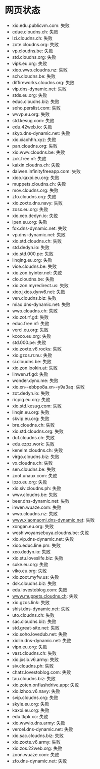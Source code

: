# 网页状态
- xio.edu.publicvm.com: 失败
- cdue.cloudns.ch: 失败
- lzi.cloudns.ch: 失败
- zote.cloudns.org: 失败
- vp.cloudns.be: 失败
- std.cloudns.org: 失败
- vipk.eu.org: 失败
- xioo.wwo.cloudns.nz: 失败
- sch.cloudns.be: 失败
- diffireworks.cloudns.org: 失败
- vip.dns-dynamic.net: 失败
- stds.eu.org: 失败
- educ.cloudns.biz: 失败
- soho.perslist.com: 失败
- wvvp.eu.org: 失败
- std.kesug.com: 失败
- edu.42web.io: 失败
- skyo.dns-dynamic.net: 失败
- xio.xiaohhh.xyz: 失败
- pan.cloudns.org: 失败
- xio.wwv.cloudns.be: 失败
- zok.free.nf: 失败
- kaixin.cloudns.ch: 失败
- daiwen.infinityfreeapp.com: 失败
- xioo.kaxoi.eu.org: 失败
- muppets.cloudns.ch: 失败
- mov.cloudns.org: 失败
- zfo.cloudns.org: 失败
- xio.zoxte.dns.navy: 失败
- zosx.eu.org: 失败
- xio.xeo.dedyn.io: 失败
- ipen.eu.org: 失败
- fox.dns-dynamic.net: 失败
- vp.dns-dynamic.net: 失败
- xio.std.cloudns.ch: 失败
- std.dedyn.io: 失败
- xio.std.000.pe: 失败
- linqing.eu.org: 失败
- vice.cloudns.be: 失败
- xio.zon.byinter.net: 失败
- clo.cloudns.be: 失败
- xio.zon.myredirect.us: 失败
- xioo.jxios.dynv6.net: 失败
- ven.cloudns.biz: 失败
- miao.dns-dynamic.net: 失败
- wwo.cloudns.ch: 失败
- xio.zot.rf.gd: 失败
- educ.free.nf: 失败
- vercl.eu.org: 失败
- kcoco.eu.org: 失败
- std.000.pe: 失败
- xio.zoxte.v6.rocks: 失败
- xio.gzos.rr.nu: 失败
- si.cloudns.be: 失败
- xio.zon.lookin.at: 失败
- linwen.rf.gd: 失败
- wonder.dynx.me: 失败
- xio.xn--ebbpo8a.xn--y9a3aq: 失败
- zot.dedyn.io: 失败
- ricpig.eu.org: 失败
- xio.std.kesug.com: 失败
- linqin.eu.org: 失败
- skvip.eu.org: 失败
- bre.cloudns.ch: 失败
- xio.std.cloudns.org: 失败
- duf.cloudns.ch: 失败
- edu.ezpz.work: 失败
- kenelm.cloudns.ch: 失败
- virgo.cloudns.biz: 失败
- vx.cloudns.ch: 失败
- sen.cloudns.be: 失败
- zoot.unaux.com: 失败
- ipzo.eu.org: 失败
- xio.siv.cloudns.ph: 失败
- wwv.cloudns.be: 失败
- beer.dns-dynamic.net: 失败
- inwen.wuaze.com: 失败
- wwo.cloudns.nz: 失败
- www.xiaomaomi.dns-dynamic.net: 失败
- xongan.eu.org: 失败
- woshiwoyansebuya.cloudns.be: 失败
- xio.vip.dns-dynamic.net: 失败
- xioo.educ.line.pm: 失败
- xeo.dedyn.io: 失败
- xio.stu.loveslife.biz: 失败
- suke.eu.org: 失败
- viko.eu.org: 失败
- xio.zoot.myfw.us: 失败
- dsk.cloudns.biz: 失败
- edu.lovestoblog.com: 失败
- www.muppets.cloudns.ch: 失败
- xio.gzos.link: 失败
- shisi.dns-dynamic.net: 失败
- uto.cloudns.ch: 失败
- sac.cloudns.biz: 失败
- std.great-site.net: 失败
- xio.soho.lovedub.net: 失败
- xiolin.dns-dynamic.net: 失败
- vipn.eu.org: 失败
- vast.cloudns.ch: 失败
- xio.jxsio.v6.army: 失败
- siv.cloudns.ph: 失败
- chatz.lovestoblog.com: 失败
- tau.cloudns.biz: 失败
- xio.zoten.onflashdrive.app: 失败
- xio.lzhoo.v6.navy: 失败
- svip.cloudns.org: 失败
- skyle.eu.org: 失败
- kaxoi.eu.org: 失败
- edu.tkpk.cc: 失败
- xio.wwvio.dns.army: 失败
- vercel.dns-dynamic.net: 失败
- xio.sac.cloudns.biz: 失败
- xio.zoxte.v6.army: 失败
- xio.zos.22web.org: 失败
- zoon.wuaze.com: 失败
- zfo.dns-dynamic.net: 失败

